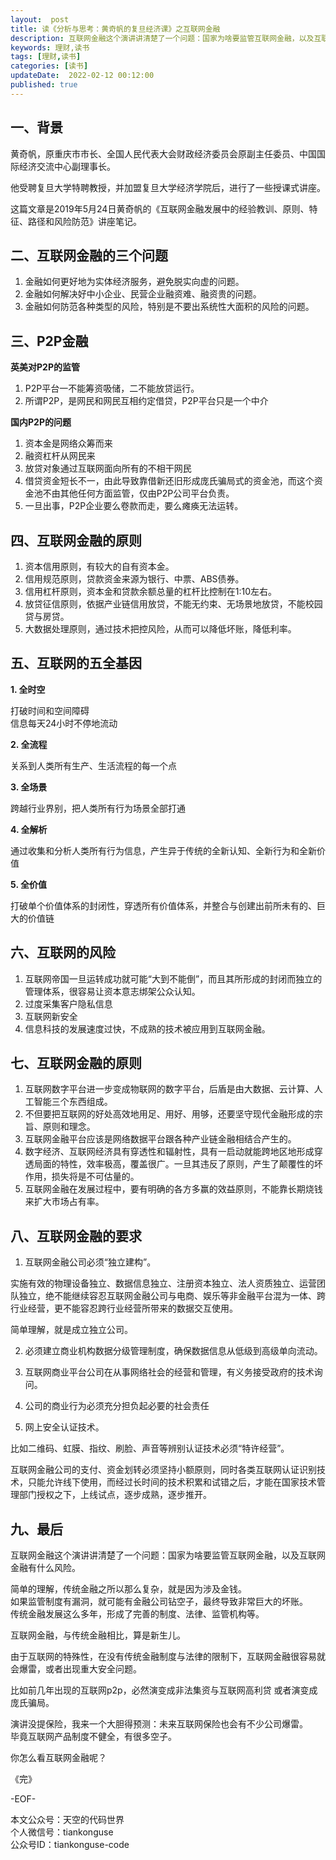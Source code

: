 ```yaml
---   
layout:  post  
title: 读《分析与思考：黄奇帆的复旦经济课》之互联网金融  
description: 互联网金融这个演讲讲清楚了一个问题：国家为啥要监管互联网金融，以及互联网金融有什么风险。  
keywords: 理财,读书  
tags: [理财,读书]    
categories: [读书]  
updateDate:  2022-02-12 00:12:00  
published: true  
---  
```


## 一、背景  


黄奇帆，原重庆市市长、全国人民代表大会财政经济委员会原副主任委员、中国国际经济交流中心副理事长。  


他受聘复旦大学特聘教授，并加盟复旦大学经济学院后，进行了一些授课式讲座。  



这篇文章是2019年5月24日黄奇帆的《互联网金融发展中的经验教训、原则、特征、路径和风险防范》讲座笔记。  


## 二、互联网金融的三个问题  


1. 金融如何更好地为实体经济服务，避免脱实向虚的问题。  
2. 金融如何解决好中小企业、民营企业融资难、融资贵的问题。  
3. 金融如何防范各种类型的风险，特别是不要出系统性大面积的风险的问题。  



## 三、P2P金融  


**英美对P2P的监管**  


1. P2P平台一不能筹资吸储，二不能放贷运行。  
2. 所谓P2P，是网民和网民互相约定借贷，P2P平台只是一个中介  



**国内P2P的问题**  


1. 资本金是网络众筹而来  
2. 融资杠杆从网民来  
3. 放贷对象通过互联网面向所有的不相干网民  
4. 借贷资金短长不一，由此导致靠借新还旧形成庞氏骗局式的资金池，而这个资金池不由其他任何方面监管，仅由P2P公司平台负责。  
5. 一旦出事，P2P企业要么卷款而走，要么瘫痪无法运转。  



## 四、互联网金融的原则  


1. 资本信用原则，有较大的自有资本金。  
2. 信用规范原则，贷款资金来源为银行、中票、ABS债券。  
3. 信用杠杆原则，资本金和贷款余额总量的杠杆比控制在1∶10左右。  
4. 放贷征信原则，依据产业链信用放贷，不能无约束、无场景地放贷，不能校园贷与房贷。  
5. 大数据处理原则，通过技术把控风险，从而可以降低坏账，降低利率。  



## 五、互联网的五全基因  


**1. 全时空**  


打破时间和空间障碍  
信息每天24小时不停地流动  


**2. 全流程**  


关系到人类所有生产、生活流程的每一个点  


**3. 全场景**  


跨越行业界别，把人类所有行为场景全部打通  



**4. 全解析**  


通过收集和分析人类所有行为信息，产生异于传统的全新认知、全新行为和全新价值  



**5. 全价值**  


打破单个价值体系的封闭性，穿透所有价值体系，并整合与创建出前所未有的、巨大的价值链  



## 六、互联网的风险  


1. 互联网帝国一旦运转成功就可能“大到不能倒”，而且其所形成的封闭而独立的管理体系，很容易让资本意志绑架公众认知。  
2. 过度采集客户隐私信息  
3. 互联网新安全  
4. 信息科技的发展速度过快，不成熟的技术被应用到互联网金融。  


## 七、互联网金融的原则  


1. 互联网数字平台进一步变成物联网的数字平台，后盾是由大数据、云计算、人工智能三个东西组成。  
2. 不但要把互联网的好处高效地用足、用好、用够，还要坚守现代金融形成的宗旨、原则和理念。  
3. 互联网金融平台应该是网络数据平台跟各种产业链金融相结合产生的。  
4. 数字经济、互联网经济具有穿透性和辐射性，具有一启动就能跨地区地形成穿透局面的特性，效率极高，覆盖很广。一旦其违反了原则，产生了颠覆性的坏作用，损失将是不可估量的。  
5. 互联网金融在发展过程中，要有明确的各方多赢的效益原则，不能靠长期烧钱来扩大市场占有率。  


## 八、互联网金融的要求  


1. 互联网金融公司必须“独立建构”。  

实施有效的物理设备独立、数据信息独立、注册资本独立、法人资质独立、运营团队独立，绝不能继续容忍互联网金融公司与电商、娱乐等非金融平台混为一体、跨行业经营，更不能容忍跨行业经营所带来的数据交互使用。  


简单理解，就是成立独立公司。  


2. 必须建立商业机构数据分级管理制度，确保数据信息从低级到高级单向流动。  



3. 互联网商业平台公司在从事网络社会的经营和管理，有义务接受政府的技术询问。  



4. 公司的商业行为必须充分担负起必要的社会责任  



5. 网上安全认证技术。  


比如二维码、虹膜、指纹、刷脸、声音等辨别认证技术必须“特许经营”。  


互联网金融公司的支付、资金划转必须坚持小额原则，同时各类互联网认证识别技术，只能允许线下使用，而经过长时间的技术积累和试错之后，才能在国家技术管理部门授权之下，上线试点，逐步成熟，逐步推开。  




## 九、最后  


互联网金融这个演讲讲清楚了一个问题：国家为啥要监管互联网金融，以及互联网金融有什么风险。  



简单的理解，传统金融之所以那么复杂，就是因为涉及金钱。  
如果监管制度有漏洞，就可能有金融公司钻空子，最终导致非常巨大的坏账。  
传统金融发展这么多年，形成了完善的制度、法律、监管机构等。  



互联网金融，与传统金融相比，算是新生儿。  


由于互联网的特殊性，在没有传统金融制度与法律的限制下，互联网金融很容易就会爆雷，或者出现重大安全问题。  



比如前几年出现的互联网p2p，必然演变成非法集资与互联网高利贷 或者演变成庞氏骗局。  



演讲没提保险，我来一个大胆得预测：未来互联网保险也会有不少公司爆雷。  
毕竟互联网产品制度不健全，有很多空子。  



你怎么看互联网金融呢？  


《完》      


-EOF-    



本文公众号：天空的代码世界    
个人微信号：tiankonguse  
公众号ID：tiankonguse-code  
  

